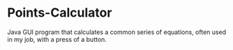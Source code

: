 Points-Calculator
=================

Java GUI program that calculates a common series of equations, often used in my job, with a press of a button.
